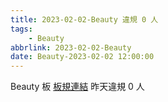 ```yaml
---
title: 2023-02-02-Beauty 違規 0 人
tags:
    - Beauty
abbrlink: 2023-02-02-Beauty
date: Beauty-2023-02-02 12:00:00
---
```

Beauty 板 [板規連結](https://www.ptt.cc/bbs/Beauty/M.1630069980.A.84B.html)
昨天違規 0 人

